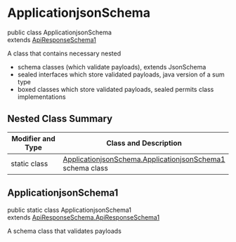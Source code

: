 # ApplicationjsonSchema
public class ApplicationjsonSchema<br>
extends [ApiResponseSchema1](../../../../../../../../components/schemas/ApiResponseSchema.md#apiresponseschema)

A class that contains necessary nested
- schema classes (which validate payloads), extends JsonSchema
- sealed interfaces which store validated payloads, java version of a sum type
- boxed classes which store validated payloads, sealed permits class implementations

## Nested Class Summary
| Modifier and Type | Class and Description |
| ----------------- | ---------------------- |
| static class | [ApplicationjsonSchema.ApplicationjsonSchema1](#applicationjsonschema1)<br> schema class |

## ApplicationjsonSchema1
public static class ApplicationjsonSchema1<br>
extends [ApiResponseSchema.ApiResponseSchema1](../../../../../../../../components/schemas/ApiResponseSchema.md#apiresponseschema1)

A schema class that validates payloads
